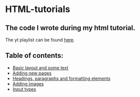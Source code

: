 # HTML-tutorials

The code I wrote during my html tutorial.
---
The yt playlist can be found [here](https://www.youtube.com/watch?v=AIrPiqJqM1c&list=PLm-orG8R_xgJcAJG3r4kmIy0yS8chQASf).

## Table of contents:

- [Basic layout and some text](https://www.youtube.com/watch?v=AIrPiqJqM1c)
- [Adding new pages](https://www.youtube.com/watch?v=cOfPOd9SrmI)
- [Headings, paragraphs and formatting elements](https://www.youtube.com/watch?v=9sqSB2rQRPw)
- [Adding images](https://www.youtube.com/watch?v=DRikFZE66ZA)
- [Input types](https://www.youtube.com/watch?v=5JwDqe3xKTI)
